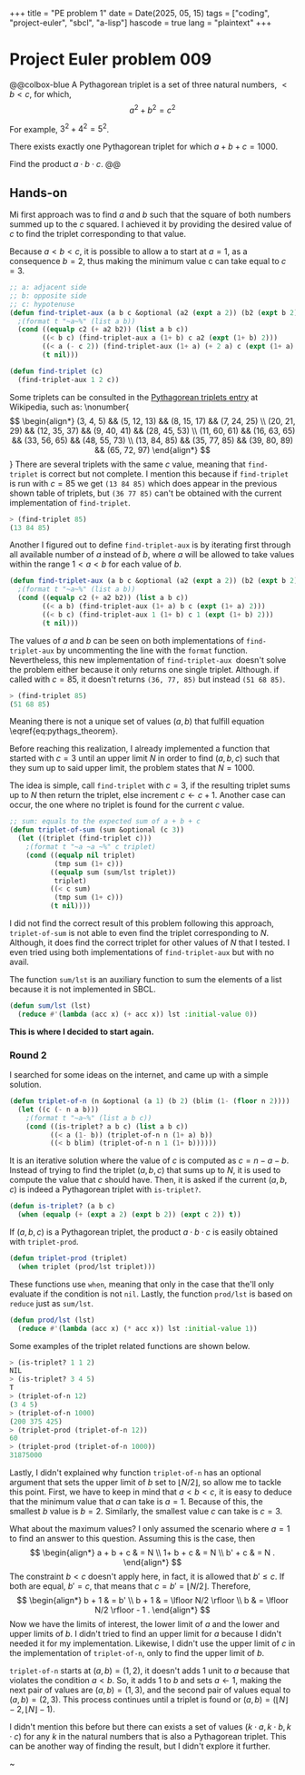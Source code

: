+++
title = "PE problem 1"
date = Date(2025, 05, 15)
tags = ["coding", "project-euler", "sbcl", "a-lisp"]
hascode = true
lang = "plaintext"
+++

# Project Euler problem 009

@@colbox-blue
A Pythagorean triplet is a set of three natural numbers, $< b < c$, for which,
$$
a^2 + b^2 = c^2
\label{eq:pythags_theorem}
$$

For example, $3^2 + 4^2 = 5^2$.

There exists exactly one Pythagorean triplet for which $a + b + c = 1000$.

Find the product $a \cdot b \cdot c$.
@@

## Hands-on

Mi first approach was to find $a$ and $b$ such that the square of both numbers summed up to the $c$ squared. I achieved it by providing the desired value of $c$ to find the triplet corresponding to that value.

Because $a < b < c$, it is possible to allow a to start at $a=1$, as a consequence $b=2$, thus making the minimum value c can take equal to $c=3$.
```lisp
;; a: adjacent side
;; b: opposite side
;; c: hypotenuse
(defun find-triplet-aux (a b c &optional (a2 (expt a 2)) (b2 (expt b 2)) (c2 (expt c 2)))
  ;(format t "~a~%" (list a b))
  (cond ((equalp c2 (+ a2 b2)) (list a b c))
        ((< b c) (find-triplet-aux a (1+ b) c a2 (expt (1+ b) 2)))
        ((< a (- c 2)) (find-triplet-aux (1+ a) (+ 2 a) c (expt (1+ a) 2) (expt (+ 2 a) 2)))
        (t nil)))

(defun find-triplet (c)
  (find-triplet-aux 1 2 c))
```
Some triplets can be consulted in the [Pythagorean triplets entry](https://en.wikipedia.org/wiki/Pythagorean_triplet) at Wikipedia, such as:
\nonumber{
$$
\begin{align*}
(3, 4, 5) && (5, 12, 13) && (8, 15, 17) && (7, 24, 25) \\
(20, 21, 29) && (12, 35, 37) && (9, 40, 41) && (28, 45, 53) \\
(11, 60, 61) && (16, 63, 65) && (33, 56, 65) && (48, 55, 73) \\
(13, 84, 85) && (35, 77, 85) && (39, 80, 89) && (65, 72, 97)
\end{align*}
$$}
There are several triplets with the same $c$ value, meaning that `find-triplet` is correct but not complete. I mention this because if `find-triplet` is run with $c = 85$ we get `(13 84 85)` which does appear in the previous shown table of triplets, but `(36 77 85)` can't be obtained with the current implementation of `find-triplet`.
```lisp
> (find-triplet 85)
(13 84 85)
```
Another I figured out to define `find-triplet-aux` is by iterating first through all available number of $a$ instead of $b$, where $a$ will be allowed to take values within the range $1<a<b$ for each value of $b$.
```lisp
(defun find-triplet-aux (a b c &optional (a2 (expt a 2)) (b2 (expt b 2)) (c2 (expt c 2)))
  ;(format t "~a~%" (list a b))
  (cond ((equalp c2 (+ a2 b2)) (list a b c))
        ((< a b) (find-triplet-aux (1+ a) b c (expt (1+ a) 2)))
        ((< b c) (find-triplet-aux 1 (1+ b) c 1 (expt (1+ b) 2)))
        (t nil)))
```
The values of $a$ and $b$ can be seen on both implementations of `find-triplet-aux` by uncommenting the line with the `format` function. Nevertheless, this new implementation of `find-triplet-aux `doesn't solve the problem either because it only returns one single triplet. Although. if called with $c=85$, it doesn't returns `(36, 77, 85)` but instead `(51 68 85)`.
```lisp
> (find-triplet 85)
(51 68 85)
```
Meaning there is not a unique set of values $(a,b)$ that fulfill equation \eqref{eq:pythags_theorem}.

Before reaching this realization, I already implemented a function that started with $c = 3$ until an upper limit $N$ in order to find $(a,b,c)$ such that they sum up to said upper limit, the problem states that $N=1000$. 

The idea is simple, call `find-triplet` with $c=3$, if the resulting triplet sums up to $N$ then return the triplet, else increment $c \gets c+1$. Another case can occur, the one where no triplet is found for the current $c$ value.
```lisp
;; sum: equals to the expected sum of a + b + c
(defun triplet-of-sum (sum &optional (c 3))
  (let ((triplet (find-triplet c)))
    ;(format t "~a ~a ~%" c triplet)
    (cond ((equalp nil triplet)
           (tmp sum (1+ c)))
          ((equalp sum (sum/lst triplet))
           triplet)
          ((< c sum)
           (tmp sum (1+ c)))
          (t nil))))
```
I did not find the correct result of this problem following this approach, `triplet-of-sum` is not able to even find the triplet corresponding to $N$. Although, it does find the correct triplet for other values of $N$ that I tested. I even tried using both implementations of `find-triplet-aux` but with no avail.

The function `sum/lst` is an auxiliary function to sum the elements of a list because it is not implemented in SBCL.
```lisp
(defun sum/lst (lst)
  (reduce #'(lambda (acc x) (+ acc x)) lst :initial-value 0))
```
**This is where I decided to start again.**

### Round 2

I searched for some ideas on the internet, and came up with a simple solution.
```lisp
(defun triplet-of-n (n &optional (a 1) (b 2) (blim (1- (floor n 2))))
  (let ((c (- n a b)))
    ;(format t "~a~%" (list a b c))
    (cond ((is-triplet? a b c) (list a b c))
          ((< a (1- b)) (triplet-of-n n (1+ a) b))
          ((< b blim) (triplet-of-n n 1 (1+ b))))))
```
It is an iterative solution where the value of $c$ is computed as $c = n - a - b$. Instead of trying to find the triplet $(a,b,c)$ that sums up to $N$, it is used to compute the value that $c$ should have. Then, it is asked if the current $(a,b,c)$ is indeed a Pythagorean triplet with `is-triplet?`.
```lisp
(defun is-triplet? (a b c)
  (when (equalp (+ (expt a 2) (expt b 2)) (expt c 2)) t))
```
If $(a,b,c)$ is a Pythagorean triplet, the product $a \cdot b \cdot c$ is easily obtained with `triplet-prod`.
```lisp
(defun triplet-prod (triplet)
  (when triplet (prod/lst triplet)))
```
These functions use `when`, meaning that only in the case that the'll only evaluate if the condition is not `nil`. Lastly, the function `prod/lst` is based on `reduce` just as `sum/lst`.
```lisp
(defun prod/lst (lst)
  (reduce #'(lambda (acc x) (* acc x)) lst :initial-value 1))
```
Some examples of the triplet related functions are shown below.
```lisp
> (is-triplet? 1 1 2)
NIL
> (is-triplet? 3 4 5)
T
> (triplet-of-n 12)
(3 4 5)
> (triplet-of-n 1000)
(200 375 425)
> (triplet-prod (triplet-of-n 12))
60
> (triplet-prod (triplet-of-n 1000))
31875000
```
Lastly, I didn't explained why function `triplet-of-n` has an optional argument that sets the upper limit of $b$ set to $\lfloor N / 2 \rfloor$, so allow me to tackle this point.  First, we have to keep in mind that $a < b < c$, it is easy to deduce that the minimum value that $a$ can take is $a=1$. Because of this, the smallest $b$ value is $b=2$. Similarly, the smallest value $c$ can take is $c=3$.

What about the maximum values? I only assumed the scenario where $a=1$ to find an answer to this question. Assuming this is the case, then 
$$
\begin{align*}
a + b + c & = N \\
1+ b + c & = N \\
b' + c & = N .
\end{align*}
$$
The constraint $b < c$ doesn't apply here, in fact, it is allowed that $b' \leq c$. If both are equal, $b' = c$, that means that $c = b'= \lfloor N/2 \rfloor$. Therefore,
$$
\begin{align*}
b + 1 & = b' \\
b + 1 & = \lfloor N/2 \rfloor \\
b & = \lfloor N/2 \rfloor - 1 .
\end{align*}
$$
Now we have the limits of interest, the lower limit of $a$ and the lower and upper limits of $b$. I didn't tried to find an upper limit for $a$ because I didn't needed it for my implementation. Likewise, I didn't use the upper limit of $c$ in the implementation of `triplet-of-n`, only to find the upper limit of $b$.

`triplet-of-n` starts at $(a,b) = (1,2)$, it doesn't adds 1 unit to $a$ because that violates the condition $a < b$. So, it adds 1 to $b$ and sets $a \gets 1$, making the next pair of values are $(a,b)=(1,3)$, and the second pair of values equal to $(a,b) = (2,3)$. This process continues until a triplet is found or $(a,b) = (\lfloor N \rfloor - 2, \lfloor N \rfloor - 1)$.

I didn't mention this before but there can exists a set of values $(k \cdot a, k \cdot b, k \cdot c)$ for any $k$ in the natural numbers that is also a Pythagorean triplet. This can be another way of finding the result, but I didn't explore it further.

~
